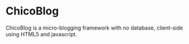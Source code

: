 ChicoBlog
=========

ChicoBlog is a micro-blogging framework with no database, client-side using HTML5 and javascript. 
